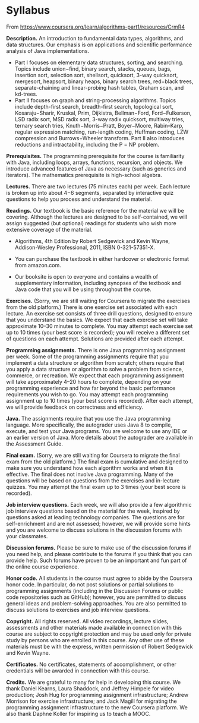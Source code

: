 # Syllabus
From https://www.coursera.org/learn/algorithms-part1/resources/CrmR4

**Description.** An introduction to fundamental data types, algorithms, and data structures. Our emphasis is on applications and scientific performance analysis of Java implementations.

* Part I focuses on elementary data structures, sorting, and searching. Topics include union−find, binary search, stacks, queues, bags, insertion sort, selection sort, shellsort, quicksort, 3-way quicksort, mergesort, heapsort, binary heaps, binary search trees, red−black trees, separate-chaining and linear-probing hash tables, Graham scan, and kd-trees.
* Part II focuses on graph and string-processing algorithms. Topics include depth-first search, breadth-first search, topological sort, Kosaraju−Sharir, Kruskal, Prim, Dijkistra, Bellman−Ford, Ford−Fulkerson, LSD radix sort, MSD radix sort, 3-way radix quicksort, multiway tries, ternary search tries, Knuth−Morris−Pratt, Boyer−Moore, Rabin–Karp, regular expression matching, run-length coding, Huffman coding, LZW compression and Burrows−Wheeler transform. Part II also introduces reductions and intractability, including the P = NP problem.

**Prerequisites.** The programming prerequisite for the course is familiarity with Java, including loops, arrays, functions, recursion, and objects. We introduce advanced features of Java as necessary (such as generics and iterators). The mathematics prerequisite is high-school algebra.

**Lectures.** There are two lectures (75 minutes each) per week. Each lecture is broken up into about 4−6 segments, separated by interactive quiz questions to help you process and understand the material.

**Readings.** Our textbook is the basic reference for the material we will be covering. Although the lectures are designed to be self-contained, we will assign suggested (but optional) readings for students who wish more extensive coverage of the material.

* Algorithms, 4th Edition by Robert Sedgewick and Kevin Wayne, Addison-Wesley Professional, 2011, ISBN 0-321-57351-X.
* You can purchase the textbook in either hardcover or electronic format from amazon.com.

* Our booksite is open to everyone and contains a wealth of supplementary information, including synopses of the textbook and Java code that you will be using throughout the course.

**Exercises.** (Sorry, we are still waiting for Coursera to migrate the exercises from the old platform.) There is one exercise set associated with each lecture. An exercise set consists of three drill questions, designed to ensure that you understand the basics. We expect that each exercise set will take approximate 10–30 minutes to complete. You may attempt each exercise set up to 10 times (your best score is recorded); you will receive a different set of questions on each attempt. Solutions are provided after each attempt.

**Programming assignments.** There is one Java programming assignment per week. Some of the programming assignments require that you implement a data structure or algorithm from scratch; others require that you apply a data structure or algorithm to solve a problem from science, commerce, or recreation. We expect that each programming assignment will take approximately 4–20 hours to complete, depending on your programming experience and how far beyond the basic performance requirements you wish to go. You may attempt each programming assignment up to 10 times (your best score is recorded). After each attempt, we will provide feedback on correctness and efficiency.

**Java.** The assignments require that you use the Java programming language. More specifically, the autograder uses Java 8 to compile, execute, and test your Java programs. You are welcome to use any IDE or an earlier version of Java. More details about the autograder are available in the Assessment Guide.

**Final exam.** (Sorry, we are still waiting for Coursera to migrate the final exam from the old platform.) The final exam is cumulative and designed to make sure you understand how each algorithm works and when it is effective. The final does not involve Java programming. Many of the questions will be based on questions from the exercises and in-lecture quizzes. You may attempt the final exam up to 3 times (your best score is recorded).

**Job interview questions.** Each week, we will also provide a few algorithmic job interview questions based on the material for the week, inspired by questions asked at leading technology companies. The questions are for self-enrichment and are not assessed; however, we will provide some hints and you are welcome to discuss solutions in the discussion forums with your classmates.

**Discussion forums.** Please be sure to make use of the discussion forums if you need help, and please contribute to the forums if you think that you can provide help. Such forums have proven to be an important and fun part of the online course experience.

**Honor code.** All students in the course must agree to abide by the Coursera honor code. In particular, do not post solutions or partial solutions to programming assignments (including in the Discussion Forums or public code repositories such as GitHub); however, you are permitted to discuss general ideas and problem-solving approaches. You are also permitted to discuss solutions to exercises and job interview questions.

**Copyright.** All rights reserved. All video recordings, lecture slides, assessments and other materials made available in connection with this course are subject to copyright protection and may be used only for private study by persons who are enrolled in this course. Any other use of these materials must be with the express, written permission of Robert Sedgewick and Kevin Wayne.

**Certificates.** No certificates, statements of accomplishment, or other credentials will be awarded in connection with this course.

**Credits.** We are grateful to many for help in developing this course. We thank Daniel Kearns, Laura Shaddock, and Jeffrey Himpele for video production; Josh Hug for programming assignment infrastructure; Andrew Morrison for exercise infrastructure; and Jack Magill for migrating the programming assignment infrastructure to the new Coursera platform. We also thank Daphne Koller for inspiring us to teach a MOOC.


